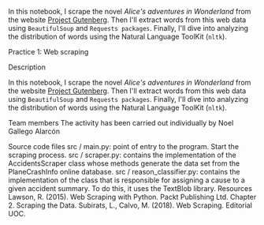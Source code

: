 <p>In this notebook, I scrape the novel <em>Alice's adventures in Wonderland</em> from the website <a href="https://www.gutenberg.org/">Project Gutenberg</a>. Then I'll extract words from this web data using <code>BeautifulSoup</code> and <code>Requests packages</code>. Finally, I'll dive into analyzing the distribution of words using the Natural Language ToolKit (<code>nltk</code>). </p>

Practice 1: Web scraping

Description
<p>In this notebook, I scrape the novel <em>Alice's adventures in Wonderland</em> from the website <a href="https://www.gutenberg.org/">Project Gutenberg</a>. Then I'll extract words from this web data using <code>BeautifulSoup</code> and <code>Requests packages</code>. Finally, I'll dive into analyzing the distribution of words using the Natural Language ToolKit (<code>nltk</code>). </p>

Team members
The activity has been carried out individually by Noel Gallego Alarcón

Source code files
src / main.py: point of entry to the program. Start the scraping process.
src / scraper.py: contains the implementation of the AccidentsScraper class whose methods generate the data set from the PlaneCrashInfo online database.
src / reason_classifier.py: contains the implementation of the class that is responsible for assigning a cause to a given accident summary. To do this, it uses the TextBlob library.
Resources
Lawson, R. (2015). Web Scraping with Python. Packt Publishing Ltd. Chapter 2. Scraping the Data.
Subirats, L., Calvo, M. (2018). Web Scraping. Editorial UOC.
      
